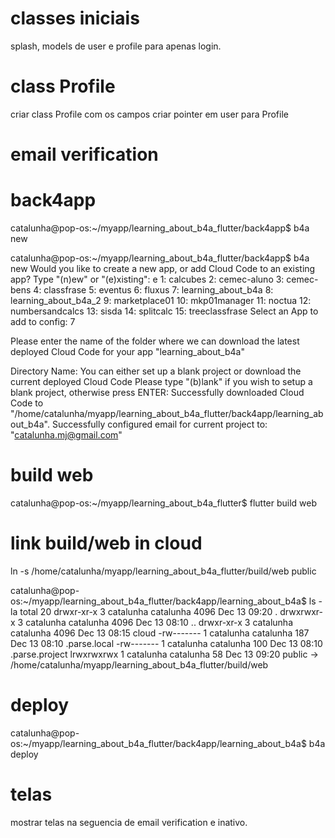 # classes iniciais 
splash, models de user e profile para apenas login.

# class Profile
criar class Profile com os campos
criar pointer em user para Profile

# email verification


# back4app

catalunha@pop-os:~/myapp/learning_about_b4a_flutter/back4app$ b4a new

catalunha@pop-os:~/myapp/learning_about_b4a_flutter/back4app$ b4a new
Would you like to create a new app, or add Cloud Code to an existing app?
Type "(n)ew" or "(e)xisting": e
1:      calcubes
2:      cemec-aluno
3:      cemec-bens
4:      classfrase
5:      eventus
6:      fluxus
7:      learning_about_b4a
8:      learning_about_b4a_2
9:      marketplace01
10:     mkp01manager
11:     noctua
12:     numbersandcalcs
13:     sisda
14:     splitcalc
15:     treeclassfrase
Select an App to add to config: 7

Please enter the name of the folder where we can download the latest deployed
Cloud Code for your app "learning_about_b4a"

Directory Name: 
You can either set up a blank project or download the current deployed Cloud Code
Please type "(b)lank" if you wish to setup a blank project, otherwise press ENTER: 
Successfully downloaded Cloud Code to "/home/catalunha/myapp/learning_about_b4a_flutter/back4app/learning_about_b4a".
Successfully configured email for current project to: "catalunha.mj@gmail.com"

# build web
catalunha@pop-os:~/myapp/learning_about_b4a_flutter$ flutter build web

# link build/web in cloud
ln -s /home/catalunha/myapp/learning_about_b4a_flutter/build/web public

catalunha@pop-os:~/myapp/learning_about_b4a_flutter/back4app/learning_about_b4a$ ls -la
total 20
drwxr-xr-x 3 catalunha catalunha 4096 Dec 13 09:20 .
drwxrwxr-x 3 catalunha catalunha 4096 Dec 13 08:10 ..
drwxr-xr-x 3 catalunha catalunha 4096 Dec 13 08:15 cloud
-rw------- 1 catalunha catalunha  187 Dec 13 08:10 .parse.local
-rw------- 1 catalunha catalunha  100 Dec 13 08:10 .parse.project
lrwxrwxrwx 1 catalunha catalunha   58 Dec 13 09:20 public -> /home/catalunha/myapp/learning_about_b4a_flutter/build/web

# deploy 

catalunha@pop-os:~/myapp/learning_about_b4a_flutter/back4app/learning_about_b4a$ b4a deploy

# telas
mostrar telas na seguencia de email verification e inativo.